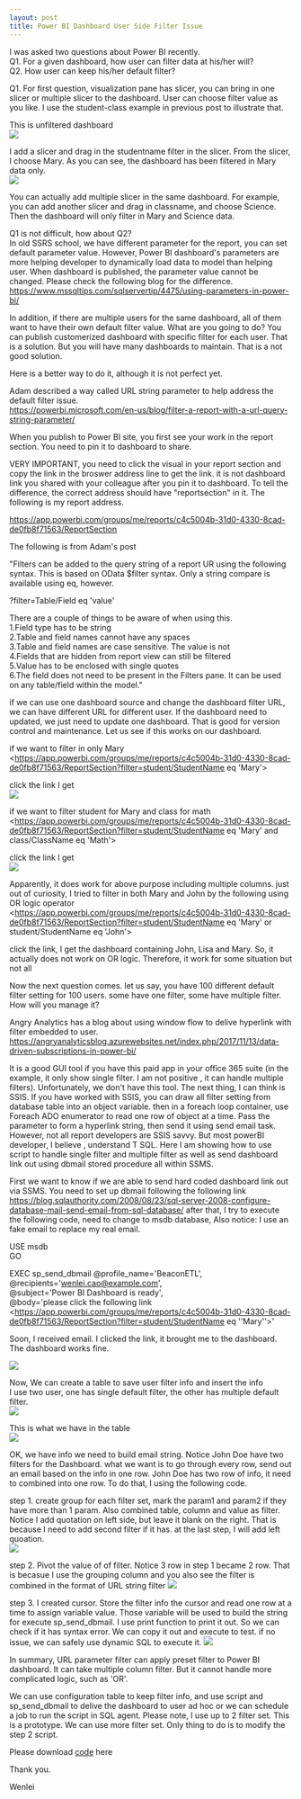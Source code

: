```yaml
---
layout: post
title: Power BI Dashboard User Side Filter Issue
---
```


I was asked two questions about Power BI recently.    
Q1.  For a given dashboard, how user can filter data at his/her will?  
Q2. How user can keep his/her default filter?  

Q1. For first question, visualization pane has slicer, you can bring in one slicer or multiple slicer to the dashboard. User can choose filter value as you like. I use the student-class example in previous post to illustrate that.

This is unfiltered dashboard  
<img src="/images/blog19/unfiltered.PNG">  

I add a slicer and drag in the studentname filter in the slicer. From the slicer, I choose Mary. As you can see, the dashboard has been filtered in Mary data only.   
<img src="/images/blog19/add_slice.PNG">  

You can actually add multiple slicer in the same dashboard. For example, you can add another slicer and drag in classname,  and choose Science. Then the dashboard will only filter in Mary and Science data.  

Q1 is not difficult, how about Q2?   
In old SSRS school, we have different parameter for the report, you can set default parameter value. However, Power BI dashboard's parameters are more helping developer to dynamically load data to model than helping user. When dashboard is published, the parameter value cannot be changed. Please check the following blog for the difference.    
<https://www.mssqltips.com/sqlservertip/4475/using-parameters-in-power-bi/>

In addition, if there are multiple users for the same dashboard, all of them want to have their own default filter value. What are you going to do? 
You can publish customerized dashboard with specific filter for each user.  That is a solution.  But you will have many dashboards to maintain. That is a not good solution. 

Here is a better way to do it, although it is not perfect yet. 

Adam described a way called URL string parameter to help address the default filter issue.  
<https://powerbi.microsoft.com/en-us/blog/filter-a-report-with-a-url-query-string-parameter/>  

When you publish to Power BI site, you first see your work in the report section. You need to pin it to dashboard to share.  

VERY IMPORTANT, you need to click the visual in your report section and copy the link in the broswer address line to get the link. it is not dashboard link you shared with your colleague after you pin it to dashboard. To tell the difference, the correct address should have "reportsection" in it. The following is my report address.  

<https://app.powerbi.com/groups/me/reports/c4c5004b-31d0-4330-8cad-de0fb8f71563/ReportSection>

The following is from Adam's post

"Filters can be added to the query string of a report UR using the following syntax. This is based on OData $filter syntax. Only a string compare is available using eq, however.

?filter=Table/Field eq 'value'
  
There are a couple of things to be aware of when using this.  
1.Field type has to be string  
2.Table and field names cannot have any spaces  
3.Table and field names are case sensitive. The value is not  
4.Fields that are hidden from report view can still be filtered  
5.Value has to be enclosed with single quotes  
6.The field does not need to be present in the Filters pane. It can be used on any table/field within the model."  

if we can use one dashboard source and change the dashboard filter URL, we can have different URL for different user. If the dashboard need to updated, we just need to update one dashboard. That is good for version control and maintenance.  Let us see if this works on our dashboard. 

if we want to filter in only Mary
<https://app.powerbi.com/groups/me/reports/c4c5004b-31d0-4330-8cad-de0fb8f71563/ReportSection?filter=student/StudentName eq 'Mary'>  

click the link I get   
<img src="/images/blog19/filtered.PNG">  

if we want to filter student for Mary and class for math
<https://app.powerbi.com/groups/me/reports/c4c5004b-31d0-4330-8cad-de0fb8f71563/ReportSection?filter=student/StudentName eq 'Mary' and class/ClassName eq 'Math'>  

click the link I get  
<img src="/images/blog19/filterbymultiplecolumn.PNG">   


Apparently, it does work for above purpose including multiple columns. just out of curiosity, I tried to filter in both Mary and John by the following using OR logic operator  
<https://app.powerbi.com/groups/me/reports/c4c5004b-31d0-4330-8cad-de0fb8f71563/ReportSection?filter=student/StudentName eq 'Mary' or student/StudentName eq 'John'>  

click the link, I get the dashboard containing John, Lisa and Mary. So, it actually does not work on OR logic. Therefore, it work for some situation but not all

Now the next question comes. let us say, you have 100 different default filter setting for 100 users. some have one filter, some have multiple filter. How will you manage it?  

Angry Analytics has a blog about using window flow to delive hyperlink with filter embedded to user. 
<https://angryanalyticsblog.azurewebsites.net/index.php/2017/11/13/data-driven-subscriptions-in-power-bi/>  

It is a good GUI tool if you have this paid app in your office 365 suite (in the example, it only show single filter. I am not positive , it can handle multiple filters). Unfortunately, we don't have this tool. The next thing, I can think is SSIS. If you have worked with SSIS, you can draw all filter setting from database table into an object variable. then in a foreach loop container, use Foreach ADO enumerator to read one row of object at a time. Pass the parameter to form a hyperlink string, then send it using send email task. However, not all report developers are SSIS savvy. But most powerBI developer, I believe , understand T SQL.  Here I am showing how to use script to handle single filter and multiple filter as well as send dashboard link out using dbmail stored procedure all within SSMS.


First we want to know if we are able to send hard coded dashboard link out via SSMS.
You need to set up dbmail following the following link 
<https://blog.sqlauthority.com/2008/08/23/sql-server-2008-configure-database-mail-send-email-from-sql-database/>
after that, I try to execute the following code, need to change to msdb database, Also notice: I use an fake email to replace my real email.

USE msdb  
 GO  

EXEC sp_send_dbmail @profile_name='BeaconETL',  
@recipients='wenlei.cao@example.com',  
@subject='Power BI Dashboard is ready',  
@body='please click the following link  
<https://app.powerbi.com/groups/me/reports/c4c5004b-31d0-4330-8cad-de0fb8f71563/ReportSection?filter=student/StudentName eq ''Mary''>'  

Soon, I received email. I clicked the link, it brought me to the dashboard. The dashboard works fine.      

<img src="/images/blog19/email.PNG">  


Now, We can create a table to save user filter info and insert the info   
I use two user, one has single default filter, the other has multiple default filter.   
<img src="/images/blog19/ddl.PNG">   

This is what we have in the table  
<img src="/images/blog19/configuretable.PNG">  

OK, we have info we need to build email string. Notice John Doe have two filters for the Dashboard. 
what we want is to go through every row, send out an email based on the info in one row.  John Doe has two row of info, it need to combined into one row.  To do that, I using the following code. 

step 1. create group for each filter set, mark the param1 and param2 if they have more than 1 param. Also combined table, column and value as filter. Notice I add quotation on left side, but leave it blank on the right.  That is because I need to add second filter if it has. at the last step, I will add left quoation.  
<img src="/images/blog19/step1.PNG"> 

step 2. Pivot the value of of filter. Notice 3 row in step 1 became 2 row. That is becasue I use the grouping column and you also see the filter is combined in the format of URL string filter 
<img src="/images/blog19/step2.PNG"> 

step 3.  I created cursor. Store the filter info the cursor and read one row at a time to assign variable value. Those variable will be used to build the string for execute sp_send_dbmail. I use print function to print it out. So we can check if it has syntax error. We can copy it out and execute to test. if no issue, we can safely use dynamic SQL to execute it.
<img src="/images/blog19/step3.PNG"> 


In summary, URL parameter filter can apply preset filter to Power BI dashboard. It can take multiple column filter. But it cannot handle more complicated logic, such as 'OR'. 

We can use configuration table to keep filter info, and use script and sp_send_dbmail to delive the dashboard to user ad hoc or we can schedule a job to run the script in SQL agent.  Please note, I use up to 2 filter set. This is a prototype. We can use more filter set. Only thing to do is to modify the step 2 script.  

Please download <a href="/Files/blog19_script.zip">code</a> here

Thank you.

Wenlei
